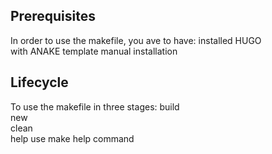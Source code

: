 ## Prerequisites
In order to use the makefile, you ave to have:
	installed HUGO  
	with ANAKE template manual installation  

## Lifecycle
To use the makefile in three stages:
build  
new  
clean  
help use make help command  

